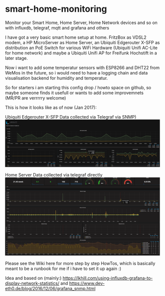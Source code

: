# smart-home-monitoring
Monitor your Smart Home, Home Server, Home Network devices and so on with influxdb, telegraf, mqtt and grafana and others

I have got a very basic smart home setup at home. FritzBox as VDSL2 modem, a HP MicroServer as Home Server, an Ubiquiti Edgerouter X-SFP as distribution an PoE Switch for various WiFi Hardware (Ubiquiti Unifi AC-Lite for home network) and maybe a Ubiquiti Unifi AP for Freifunk Hochstift in a later stage.

Now i want to add some temperatur sensors with ESP8266 and DHT22 from WeMos in the future, so i would need to have a logging chain and data visualisation backend for humidity and temperatur.

So for starters i am starting this config drop / howto space on github, so maybe someone finds it usefull or wants to add some improvemnets (MR/PR are verrrrry welcome)

This is how it looks like as of now (Jan 2017):

Ubiquiti Edgerouter X-SFP Data collected via Telegraf via SNMP)
![alt tag](https://github.com/northalpha/smart-home-monitoring/blob/master/img/EdgeRouterDashboard.png)

Home Server Data collected via telegraf directly
![alt tag](https://github.com/northalpha/smart-home-monitoring/blob/master/img/TelegrafDashboard.png)

Please see the Wiki here for more step by step HowTos, which is basically meant to be a runbook for me if i have to set it up again :)

Idea and based on (mainly:) https://lkhill.com/using-influxdb-grafana-to-display-network-statistics/ and https://www.dev-eth0.de/blog/2016/12/06/grafana_snmp.html
